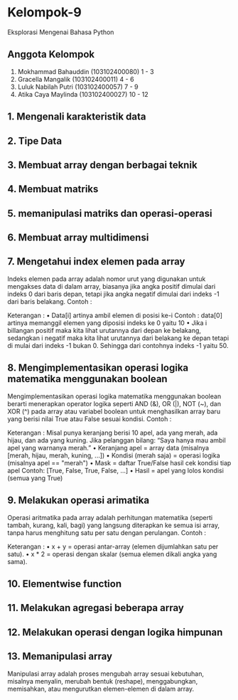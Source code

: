 # Kelompok-9
Eksplorasi Mengenai Bahasa Python

## Anggota Kelompok

1. Mokhammad Bahauddin (103102400080) 1 - 3 
2. Gracella Mangalik   (103102400011) 4 - 6  
3. Luluk Nabilah Putri (103102400057) 7 - 9
4. Atika Caya Maylinda (103102400027) 10 - 12 


## 1. Mengenali karakteristik data
## 2. Tipe Data
## 3. Membuat array dengan berbagai teknik
## 4. Membuat matriks
## 5. memanipulasi matriks dan operasi-operasi
## 6. Membuat array multidimensi
## 7. Mengetahui index elemen pada array

Indeks elemen pada array adalah nomor urut yang digunakan untuk mengakses data di dalam array, biasanya jika angka positif dimulai dari indeks 0  dari baris depan, tetapi jika angka negatif dimulai dari indeks -1 dari baris belakang.
Contoh : 





Keterangan : 
  •	Data[i] artinya ambil elemen di posisi ke-i
  Contoh : data[0] artinya memanggil elemen yang diposisi indeks ke 0 yaitu 10
  •	Jika i billangan positif maka kita lihat urutannya dari depan ke belakang, sedangkan i negatif maka kita lihat urutannya dari belakang ke depan tetapi di mulai dari indeks -1 bukan 0. Sehingga dari contohnya indeks -1 yaitu 50.

## 8. Mengimplementasikan operasi logika matematika menggunakan boolean

Mengimplementasikan operasi logika matematika menggunakan boolean berarti menerapkan operator logika seperti AND (&), OR (|), NOT (~), dan XOR (^) pada array atau variabel boolean untuk menghasilkan array baru yang berisi nilai True atau False sesuai kondisi.
Contoh : 




Keterangan : 
Misal punya keranjang berisi 10 apel, ada yang merah, ada hijau, dan ada yang kuning.
Jika pelanggan bilang: “Saya hanya mau ambil apel yang warnanya merah.”
  •	Keranjang apel = array data (misalnya [merah, hijau, merah, kuning, ...])
  •	Kondisi (merah saja) = operasi logika (misalnya apel == "merah")
  •	Mask = daftar True/False hasil cek kondisi tiap apel
  Contoh: [True, False, True, False, ...]
  •	Hasil = apel yang lolos kondisi (semua yang True)

## 9. Melakukan operasi arimatika
Operasi aritmatika pada array adalah perhitungan matematika (seperti tambah, kurang, kali, bagi) yang langsung diterapkan ke semua isi array, tanpa harus menghitung satu per satu dengan perulangan.
Contoh :



 
Keterangan : 
  •	x + y = operasi antar-array (elemen dijumlahkan satu per satu).
  •	x * 2 = operasi dengan skalar (semua elemen dikali angka yang sama).


## 10. Elementwise function
## 11. Melakukan agregasi beberapa array
## 12. Melakukan operasi dengan logika himpunan
## 13. Memanipulasi array
Manipulasi array adalah proses mengubah array sesuai kebutuhan, misalnya menyalin, merubah bentuk (reshape), menggabungkan, memisahkan, atau mengurutkan elemen-elemen di dalam array.





